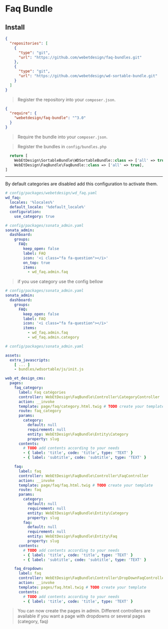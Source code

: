 # Faq Bundle

## Install

```json
{
  "repositories": [
    {
      "type": "git",
      "url": "https://github.com/webetdesign/faq-bundles.git"
    },
    {
      "type": "git",
      "url": "https://github.com/webetdesign/wd-sortable-bundle.git"
    }
  ]
}
```

> Register the repository into your `composer.json`.

```json
{
  "require": {
    "webetdesign/faq-bundle": "^3.0"
  }
}
```

> Require the bundle into your `composer.json`.

> Register the bundles in ```config/bundles.php```
```php
  return [
    WebEtDesign\SortableBundle\WDSortableBundle::class => ['all' => true],
    WebEtDesign\FaqBundle\FaqBundle::class => ['all' => true],
]
```
_____________

By default categories are disabled add this configuration to activate them.

```yaml
# config/packages/webetdesign/wd_faq.yaml
wd_faq:
  locales: '%locales%'
  default_locale: '%default_locale%'
  configuration:
    use_category: true
```

```yaml
# config/packages/sonata_admin.yaml
sonata_admin:
  dashboard:
    groups:
      FAQ:
        keep_open: false
        label: FAQ
        icon: '<i class="fa fa-question"></i>'
        on_top: true
        items:
          - wd_faq.admin.faq
```

> if you use category use the config bellow

```yaml
# config/packages/sonata_admin.yaml
sonata_admin:
  dashboard:
    groups:
      FAQ:
        keep_open: false
        label: FAQ
        icon: '<i class="fa fa-question"></i>'
        items:
          - wd_faq.admin.faq
          - wd_faq.admin.category
```

```yaml
# config/packages/sonata_admin.yaml

assets:
  extra_javascripts:
    [ ... ]
    - bundles/wdsortable/js/init.js
```

```yaml
web_et_design_cms:
  pages:
    faq_category:
      label: Faq catégories
      controller: WebEtDesign\FaqBundle\Controller\CategoryController
      action: __invoke
      template: page/faq/category.html.twig # TODO create your template
      route: faq_category
      params:
        category:
          default: null
          requirement: null
          entity: WebEtDesign\FaqBundle\Entity\Category
          property: slug
      contents:
        # TODO add contents according to your needs
        - { label: 'title', code: 'title', type: 'TEXT' }
        - { label: 'subtitle', code: 'subtitle', type: 'TEXT' }

    faq:
      label: faq
      controller: WebEtDesign\FaqBundle\Controller\FaqController
      action: __invoke
      template: page/faq/faq.html.twig # TODO create your template
      route: faq
      params:
        category:
          default: null
          requirement: null
          entity: WebEtDesign\FaqBundle\Entity\Category
          property: slug
        faq:
          default: null
          requirement: null
          entity: WebEtDesign\FaqBundle\Entity\Faq
          property: slug
      contents:
        # TODO add contents according to your needs
        - { label: 'title', code: 'title', type: 'TEXT' }
        - { label: 'subtitle', code: 'subtitle', type: 'TEXT' }

    faq_dropdown:
      label: faq
      controller: WebEtDesign\FaqBundle\Controller\DropDownFaqController
      action: __invoke
      template: pages/faq.html.twig # TODO create your template
      contents:
        # TODO add contents according to your needs
        - { label: 'title', code: 'title', type: 'TEXT' }
```

> You can now create the pages in admin.
> Different controllers are available if you want a page with dropdowns or several pages (category, faq)
